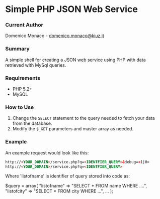 # Simple PHP JSON Web Service 

### Current Author
Domenico Monaco - domenico.monaco@kiuz.it

### Summary
A simple shell for creating a JSON web service using PHP with data retrieved with MySql queries.

### Requirements
+ PHP 5.2+
+ MySQL

### How to Use
1. Change the `SELECT` statement to the query needed to fetch your data from the database.
1. Modify the `$_GET` parameters and master array as needed.

### Example
An example request would look like this:

```html
http://<YOUR_DOMAIN>/service.php?q=<IDENTFIER_QUERY>&debug=<1|0>
http://<YOUR_DOMAIN>/service.php?q=<IDENTFIER_QUERY>
```

Where 'listofname' is identifier of query stored into code as:

$query = array(
			"listofname" => "SELECT * FROM name WHERE ....",
			"listofcity" => "SELECT * FROM city WHERE ...",
			...
		);